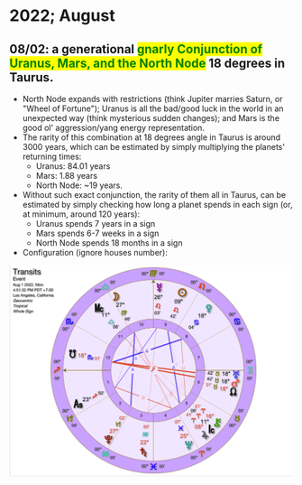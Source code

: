 # 2022; August

## 08/02: a generational <mark style="color:green;">**gnarly Conjunction of Uranus, Mars, and the North Node**</mark> 18 degrees in Taurus.

* North Node expands with restrictions (think Jupiter marries Saturn, or "Wheel of Fortune"); Uranus is all the bad/good luck in the world in an unexpected way (think mysterious sudden changes); and Mars is the good ol' aggression/yang energy representation.
* The rarity of this combination at 18 degrees angle in Taurus is around 3000 years, which can be estimated by simply multiplying the planets' returning times:
  * Uranus: 84.01 years
  * Mars: 1.88 years
  * North Node: \~19 years.
* Without such exact conjunction, the rarity of them all in Taurus, can be estimated by simply checking how long a planet spends in each sign (or, at minimum, around 120 years):
  * Uranus spends 7 years in a sign
  * Mars spends 6-7 weeks in a sign
  * North Node spends 18 months in a sign
* Configuration (ignore houses number):

![](<../.gitbook/assets/Screen Shot 2022-07-29 at 9.53.27 PM.png>)
